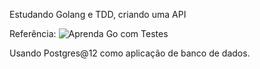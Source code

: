 Estudando Golang e TDD, criando uma API

Referência: ![Aprenda Go com Testes](https://larien.gitbook.io/aprenda-go-com-testes/criando-uma-aplicacao/introducao)

Usando Postgres@12 como aplicação de banco de dados.